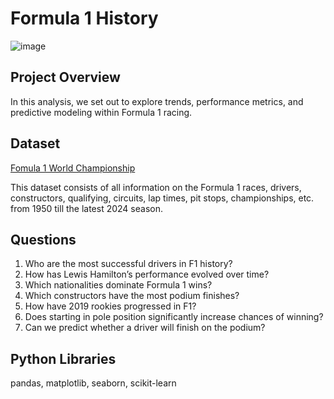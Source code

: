 # Formula 1 History

![image](<img width="1024" height="512" alt="image" src="https://github.com/user-attachments/assets/8ed09281-825f-49fe-8b81-aaefa0c3e8a7" />)


## Project Overview
In this analysis, we set out to explore trends, performance metrics, and predictive modeling within Formula 1 racing.

## Dataset
[Fomula 1 World Championship](https://www.kaggle.com/datasets/rohanrao/formula-1-world-championship-1950-2020/versions/23)

This dataset consists of all information on the Formula 1 races, drivers, constructors, qualifying, circuits, lap times, pit stops, championships, etc. from 1950 till the latest 2024 season.

## Questions
1) Who are the most successful drivers in F1 history?
2) How has Lewis Hamilton’s performance evolved over time?
3) Which nationalities dominate Formula 1 wins?
4) Which constructors have the most podium finishes?
5) How have 2019 rookies progressed in F1?
6) Does starting in pole position significantly increase chances of winning?
7) Can we predict whether a driver will finish on the podium?

## Python Libraries
pandas, matplotlib, seaborn, scikit-learn
